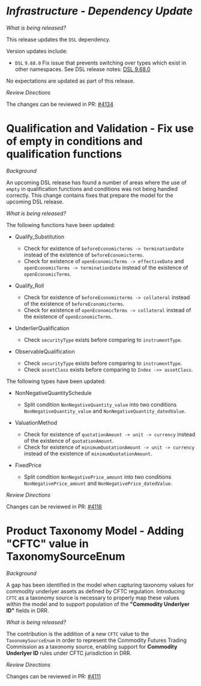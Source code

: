 # _Infrastructure - Dependency Update_

_What is being released?_

This release updates the `DSL` dependency.

Version updates include:
- `DSL` `9.68.0` Fix issue that prevents switching over types which exist in other namespaces. See DSL release notes: [DSL 9.68.0](https://github.com/finos/rune-dsl/releases/tag/9.68.0)

No expectations are updated as part of this release.

_Review Directions_

The changes can be reviewed in PR: [#4134](https://github.com/finos/common-domain-model/pull/4134)

# Qualification and Validation - Fix use of empty in conditions and qualification functions

*Background*

An upcoming DSL release has found a number of areas where the use of `empty` in qualification functions and conditions was not being handled correctly. This change contains fixes that prepare the model for the upcoming DSL release.

*What is being released?*

The following functions have been updated:

- Qualify_Substitution
    - Check for existence of `beforeEconomicterms -> terminationDate` instead of the existence of `beforeEconomicterms`.
    - Check for existence of `openEconomicTerms -> effectiveDate` and `openEconomicTerms -> terminationDate` instead of the existence of `openEconomicTerms`.

- Qualify_Roll
    - Check for existence of `beforeEconomicterms -> collateral` instead of the existence of `beforeEconomicterms`.
    - Check for existence of `openEconomicTerms -> collateral` instead of the existence of `openEconomicTerms`.

- UnderlierQualification
    - Check `securityType` exists before comparing to `instrumentType`.

- ObservableQualification
    - Check `securityType` exists before comparing to `instrumentType`.
    - Check `assetClass` exists before comparing to `Index ->> assetClass`.


The following types have been updated:

- NonNegativeQuantitySchedule
    - Split condition `NonNegativeQuantity_value` into two conditions `NonNegativeQuantity_value` and `NonNegativeQuantity_datedValue`.

- ValuationMethod
    - Check for existence of `quotationAmount -> unit -> currency` instead of the existence of `quotationAmount`.
    - Check for existence of `minimumQuotationAmount -> unit -> currency` instead of the existence of `minimumQuotationAmount`.

- FixedPrice
    - Split condition `NonNegativePrice_amount` into two conditions `NonNegativePrice_amount` and `NonNegativePrice_datedValue`.

*Review Directions*

Changes can be reviewed in PR: [#4118](https://github.com/finos/common-domain-model/pull/4118)

# Product Taxonomy Model - Adding "CFTC" value in TaxonomySourceEnum

_Background_

A gap has been identified in the model when capturing taxonomy values for commodity underlyer assets as defined by CFTC regulation. Introducing `CFTC` as a taxonomy source is necessary to properly map these values within the model and to support population of the **"Commodity Underlyer ID"** fields in DRR.

_What is being released?_

The contribution is the addition of a new `CFTC` value to the `TaxonomySourceEnum` in order to represent the Commodity Futures Trading Commission as a taxonomy source, enabling support for **Commodity Underlyer ID** rules under CFTC jurisdiction in DRR.

_Review Directions_

Changes can be reviewed in PR: [#4111](https://github.com/finos/common-domain-model/pull/4111)
